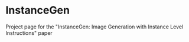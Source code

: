 # InstanceGen
Project page for the "InstanceGen: Image Generation with Instance Level Instructions" paper

